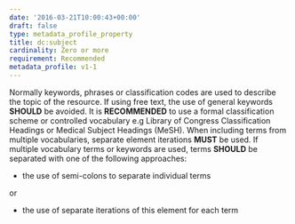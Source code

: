 ```yaml
---
date: '2016-03-21T10:00:43+00:00'
draft: false
type: metadata_profile_property
title: dc:subject
cardinality: Zero or more
requirement: Recommended
metadata_profile: v1-1
---
```

Normally keywords, phrases or classification codes are used to describe the topic of the resource. If using free text, the use of general keywords **SHOULD** be avoided. It is **RECOMMENDED** to use a formal classification scheme or controlled vocabulary e.g Library of Congress Classification Headings or Medical Subject Headings (MeSH). When including terms from multiple vocabularies, separate element iterations **MUST** be used. If multiple vocabulary terms or keywords are used, terms **SHOULD** be separated with one of the following approaches:

* the use of semi-colons to separate individual terms

or

* the use of separate iterations of this element for each term
